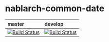 # nablarch-common-date 

| master | develop |
|:-----------|:------------|
|[![Build Status](https://travis-ci.org/nablarch/nablarch-common-date.svg?branch=master)](https://travis-ci.org/nablarch/nablarch-common-date)|[![Build Status](https://travis-ci.org/nablarch/nablarch-common-date.svg?branch=develop)](https://travis-ci.org/nablarch/nablarch-common-date)|
